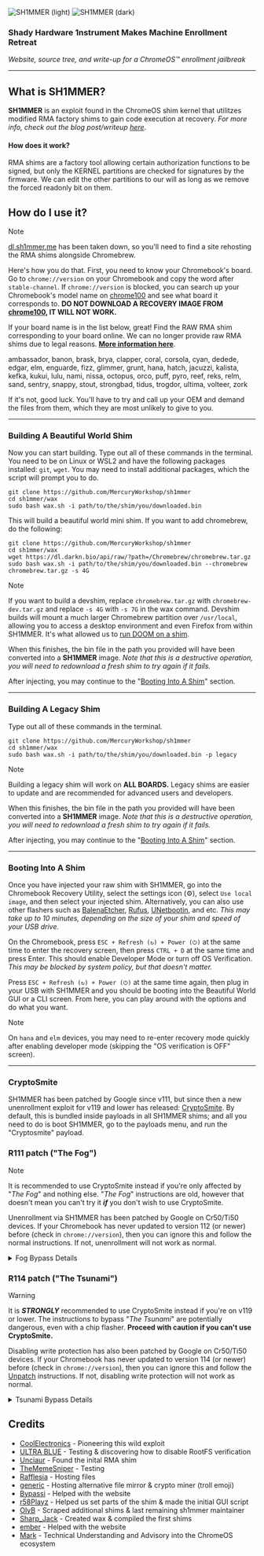 ![SH1MMER (light)](/assets/sh1mmer_light_banner.png#gh-dark-mode-only)
![SH1MMER (dark)](/assets/sh1mmer_dark_banner.png#gh-light-mode-only)

### Shady Hardware 1nstrument Makes Machine Enrollment Retreat
_Website, source tree, and write-up for a ChromeOS™️ enrollment jailbreak_
***

## What is SH1MMER?

**SH1MMER** is an exploit found in the ChromeOS shim kernel that utilitzes modified RMA factory shims to gain code execution at recovery.
_For more info, check out the blog post/writeup [here](https://blog.coolelectronics.me/breaking-cros-2/)_.

#### How does it work?

RMA shims are a factory tool allowing certain authorization functions to be signed,
but only the KERNEL partitions are checked for signatures by the firmware.
We can edit the other partitions to our will as long as we remove the forced readonly bit on them.

## How do I use it?

> [!NOTE]
> [dl.sh1mmer.me](https://dl.sh1mmer.me) has been taken down, so you'll need to find a site rehosting the RMA shims alongside Chromebrew.

Here's how you do that.
First, you need to know your Chromebook's board. Go to `chrome://version` on your Chromebook and copy the word after `stable-channel`.
If `chrome://version` is blocked, you can search up your Chromebook's model name on [chrome100](https://chrome100.dev)
and see what board it corresponds to. **DO NOT DOWNLOAD A RECOVERY IMAGE FROM [chrome100](https://chrome100.dev), IT WILL NOT WORK.**

If your board name is in the list below, great! Find the RAW RMA shim corresponding to your board online.
We can no longer provide raw RMA shims due to legal reasons. [**More information here**](https://discord.gg/egWXwEDWKP).

ambassador, banon, brask, brya, clapper, coral, corsola, cyan, dedede, edgar, elm, enguarde, fizz,
glimmer, grunt, hana, hatch, jacuzzi, kalista, kefka, kukui, lulu, nami, nissa, octopus, orco, puff,
pyro, reef, reks, relm, sand, sentry, snappy, stout, strongbad, tidus, trogdor, ultima, volteer, zork

If it's not, good luck. You'll have to try and call up your OEM and demand the files from them, which they are most unlikely to give to you.

***

### Building A Beautiful World Shim

Now you can start building. Type out all of these commands in the terminal.
You need to be on Linux or WSL2 and have the following packages installed: `git`, `wget`.
You may need to install additional packages, which the script will prompt you to do.

```
git clone https://github.com/MercuryWorkshop/sh1mmer
cd sh1mmer/wax
sudo bash wax.sh -i path/to/the/shim/you/downloaded.bin
```
This will build a beautiful world mini shim. If you want to add chromebrew, do the following:

```
git clone https://github.com/MercuryWorkshop/sh1mmer
cd sh1mmer/wax
wget https://dl.darkn.bio/api/raw/?path=/Chromebrew/chromebrew.tar.gz
sudo bash wax.sh -i path/to/the/shim/you/downloaded.bin --chromebrew chromebrew.tar.gz -s 4G
```

> [!NOTE]
> If you want to build a devshim, replace `chromebrew.tar.gz` with `chromebrew-dev.tar.gz` and replace `-s 4G` with `-s 7G` in the wax command.
> Devshim builds will mount a much larger Chromebrew partition over `/usr/local`,
> allowing you to access a desktop environment and even Firefox from within SH1MMER.
> It's what allowed us to [run DOOM on a shim](https://github.com/CoolElectronics/blog/blob/master/src/content/blog/breaking/doom.jpg?raw=true).

When this finishes, the bin file in the path you provided will have been converted into a **SH1MMER** image.
*Note that this is a destructive operation, you will need to redownload a fresh shim to try again if it fails.*

After injecting, you may continue to the "[Booting Into A Shim](#booting-into-a-shim)" section.

***

### Building A Legacy Shim

Type out all of these commands in the terminal.

```
git clone https://github.com/MercuryWorkshop/sh1mmer
cd sh1mmer/wax
sudo bash wax.sh -i path/to/the/shim/you/downloaded.bin -p legacy
```

> [!NOTE]
> Building a legacy shim will work on **ALL BOARDS.** Legacy shims are easier to update and are
> recommended for advanced users and developers.

When this finishes, the bin file in the path you provided will have been converted into a **SH1MMER** image.
*Note that this is a destructive operation, you will need to redownload a fresh shim to try again if it fails.*

After injecting, you may continue to the "[Booting Into A Shim](#booting-into-a-shim)" section.

***

### Booting Into A Shim

Once you have injected your raw shim with SH1MMER, go into the Chromebook Recovery Utility, select the settings icon (⚙️), select `Use local image`, and then select your injected shim.
Alternatively, you can also use other flashers such as [BalenaEtcher](https://etcher.balena.io/), [Rufus](https://rufis.ie), [UNetbootin](https://unetbootin.github.io/), and etc.
*This may take up to 10 minutes, depending on the size of your shim and speed of your USB drive.*

On the Chromebook, press `ESC + Refresh (↻) + Power (⏻)` at the same time to enter the recovery screen, then press `CTRL + D` at the same time and press Enter.
This should enable Developer Mode or turn off OS Verification.
*This may be blocked by system policy, but that doesn't matter.*

Press `ESC + Refresh (↻) + Power (⏻)` at the same time again, then plug in your USB with SH1MMER and you should be booting into the Beautiful World GUI or a CLI screen.
From here, you can play around with the options and do what you want.

> [!NOTE]
> On `hana` and `elm` devices, you may need to re-enter recovery mode quickly after enabling developer mode
> (skipping the "OS verification is OFF" screen).

***

### CryptoSmite
SH1MMER has been patched by Google since v111, but since then a new unenrollment exploit for v119 and lower has released: [CryptoSmite](https://github.com/FWSmasher/CryptoSmite).
By default, this is bundled inside payloads in all SH1MMER shims; and all you need to do is boot SH1MMER, go to the payloads menu, and run the "Cryptosmite" payload.

### R111 patch ("The Fog")
> [!NOTE]
> It is recommended to use CryptoSmite instead if you're only affected by "_The Fog_" and nothing else.
> "_The Fog_" instructions are old, however that doesn't mean you can't try it _**if**_ you don't wish to use CryptoSmite.

Unenrollment via SH1MMER has been patched by Google on Cr50/Ti50 devices.
If your Chromebook has never updated to version 112 (or newer) before (check in `chrome://version`),
then you can ignore this and follow the normal instructions. If not, unenrollment will not work as normal.

<details>
<summary>Fog Bypass Details</summary>

If your Chromebook is on version 112 or 113, unenrollment is still possible if you're willing to [disable hardware write protection]("https://mrchromebox.tech/#devices).
On most devices, this will require you to take off the back of the Chromebook and unplug the battery, or jump two pins.
Further instructions are on [the website](https://sh1mmer.me/#fog).

#### "Unenrolling" with Write Protection

If you aren't willing to take apart your Chromebook to unenroll, you can use an affiliated project,
[E-Halcyon](https://github.com/MercuryWorkshop/RecoMod) to boot into an unenrolled environment temporarily.
This will bypass both issues of The Fog and The Tsunami, however further caveats are listed on the website.

</details>

### R114 patch ("The Tsunami")

> [!WARNING]
> It is **_STRONGLY_** recommended to use CryptoSmite instead if you're on v119 or lower.
> The instructions to bypass "_The Tsunami_" are potentially dangerous, even with a chip flasher. **Proceed with caution if you can't use CryptoSmite.**

Disabling write protection has also been patched by Google on Cr50/Ti50 devices.
If your Chromebook has never updated to version 114 (or newer) before (check in `chrome://version`),
then you can ignore this and follow the [Unpatch](https://sh1mmer.me/#fog:~:text=v111) instructions. If not, disabling 
write protection will not work as normal.

<details>
<summary>Tsunami Bypass Details</summary>

If your Chromebook is on version 114 or newer,
unenrollment is still possible by [bridging two pins on the firmware chip](https://blog.darkn.bio/blog/the-tsunami#bypassing-instructions).
On most devices, this will require you to take off the back of the Chromebook and then use a piece of tinfoil, wire, or other conductive material to bridge the two pins.
This bypass is **not recommended** as you risk permanently bricking the Chromebook, please use [E-Halcyon](https://github.com/MercuryWorkshop/RecoMod) instead.

</details>

## Credits

- [CoolElectronics](https://discord.com/users/696392247205298207) - Pioneering this wild exploit
- [ULTRA BLUE](https://discord.com/users/904487572301021265) - Testing & discovering how to disable RootFS verification
- [Unciaur](https://discord.com/users/465682780320301077) - Found the inital RMA shim
- [TheMemeSniper](https://discord.com/users/391271835901362198) - Testing
- [Rafflesia](https://discord.com/users/247349845298249728) - Hosting files
- [generic](https://discord.com/users/1052016750486638613) - Hosting alternative file mirror & crypto miner (troll emoji)
- [Bypassi](https://discord.com/users/904829646145720340) - Helped with the website
- [r58Playz](https://discord.com/users/803355425835188224) - Helped us set parts of the shim & made the initial GUI script
- [OlyB](https://discord.com/users/476169716998733834) - Scraped additional shims & last remaining sh1mmer maintainer
- [Sharp_Jack](https://discord.com/users/1006048734708240434) - Created wax & compiled the first shims
- [ember](https://discord.com/users/1052344689178722375) - Helped with the website
- [Mark](mailto:mark@mercurywork.shop) - Technical Understanding and Advisory into the ChromeOS ecosystem
